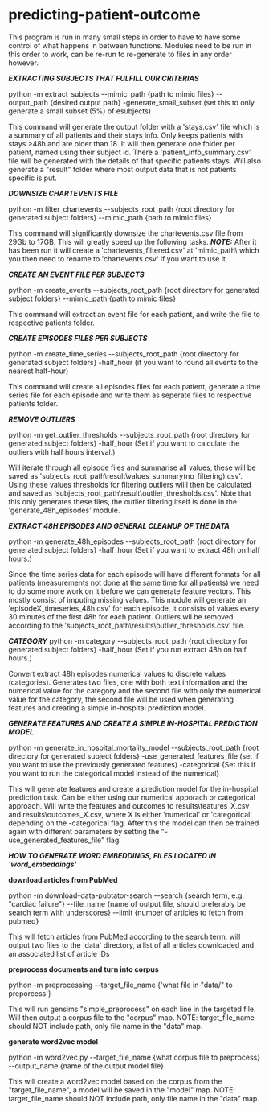 # predicting-patient-outcome


This program is run in many small steps in order to have to have some control of what happens in between functions.
Modules need to be run in this order to work, can be re-run to re-generate to files in any order however. 

*****EXTRACTING SUBJECTS THAT FULFILL OUR CRITERIAS*****

python -m extract_subjects --mimic_path {path to mimic files} --output_path {desired output path} -generate_small_subset (set this to only generate a small subset (5%) of esubjects)

This command will generate the output folder with a 'stays.csv' file which is a summary of all patients and their stays info.
Only keeps patients with stays >48h and are older than 18. 
It will then generate one folder per patient, named using their subject id. There a 'patient_info_summary.csv' file will be
generated with the details of that specific patients stays. Will also generate a "result" folder where most output data that is not patients specific is put.


*****DOWNSIZE CHARTEVENTS FILE*****

python -m filter_chartevents --subjects_root_path {root directory for generated subject folders} --mimic_path {path to mimic files}

This command will significantly downsize the chartevents.csv file from 29Gb to 17GB. This will greatly speed up the following tasks.
***NOTE:*** After it has been run it will create a 'chartevents_filtered.csv' at 'mimic_path\ which you then need to rename to 'chartevents.csv' if you want to use it. 


*****CREATE AN EVENT FILE PER SUBJECTS*****

python -m create_events --subjects_root_path {root directory for generated subject folders} --mimic_path {path to mimic files}

This command will extract an event file for each patient, and write the file to respective patients folder.


*****CREATE EPISODES FILES PER SUBJECTS*****

python -m create_time_series --subjects_root_path {root directory for generated subject folders} -half_hour (if you want to round all events to the nearest half-hour)

This command will create all episodes files for each patient, generate a time series file for each episode and write them as seperate
files to respective patients folder.

*****REMOVE OUTLIERS*****

python -m get_outlier_thresholds --subjects_root_path {root directory for generated subject folders} -half_hour (Set if you want to calculate the outliers with half hours interval.)

Will iterate through all episode files and summarise all values, these will be saved as 'subjects_root_path\result\values_summary(no_filtering).csv'.
Using these values thresholds for filtering outliers wiill then be calculated and saved as 'subjects_root_path\result\outlier_thresholds.csv'.
Note that this only generates these files, the outlier filtering itself is done in the 'generate_48h_episodes' module. 


*****EXTRACT 48H EPISODES AND GENERAL CLEANUP OF THE DATA*****

python -m generate_48h_episodes --subjects_root_path {root directory for generated subject folders} -half_hour (Set if you want to extract 48h on half hours.)

Since the time series data for each episode will have different formats for all patients (measurements not done at the same time
for all patients) we need to do some more work on it before we can generate feature vectors. This mostly consist of imputing
missing values. This module will generate an 'episodeX_timeseries_48h.csv' for each episode, it consists of values every 30 minutes
of the first 48h for each patient. Outliers wll be removed according to the 'subjects_root_path\results\outlier_thresholds.csv' file.


*****CATEGORY*****
python -m category --subjects_root_path {root directory for generated subject folders} -half_hour (Set if you run extract 48h on half hours.)

Convert extract 48h episodes numerical values to discrete values (categories). Generates two files, one with both text information and the numerical value for the category and the second file with only the numerical value for the category, the second file will be used when generating features and creating a simple in-hospital prediction model.


*****GENERATE FEATURES AND CREATE A SIMPLE IN-HOSPITAL PREDICTION MODEL*****

python -m generate_in_hospital_mortality_model --subjects_root_path {root directory for generated subject folders} -use_generated_features_file (set if you want to use the previously generated features) -categorical {Set this if you want to run the categorical model instead of the numerical}

This will generate features and create a prediction model for the in-hospital prediction task. Can be either using our numerical apporach or categorical approach.
Will write the features and outcomes to results\features_X.csv and results\outcomes_X.csv, where X is either 'numerical' or 'categorical' depending on the -categorical flag.
After this the model can then be trained again with different parameters by setting the "-use_generated_features_file" flag. 




*****HOW TO GENERATE WORD EMBEDDINGS, FILES LOCATED IN 'word_embeddings'*****


**download articles from PubMed**

python -m download-data-pubtator-search --search {search term, e.g. "cardiac failure"} --file_name {name of output file, should preferably be search term with underscores} --limit {number of articles to fetch from pubmed}

This will fetch articles from PubMed according to the search term, will output two files to the 'data' directory, a list of all articles downloaded and an associated list of article IDs


**preprocess documents and turn into corpus**

python -m preprocessing --target_file_name {'what file in "data/" to preporcess'}

This will run gensims "simple_preprocess" on each line in the targeted file. Will then output a corpus file to the "corpus" map.
NOTE: target_file_name should NOT include path, only file name in the "data" map.


**generate word2vec model**

python -m word2vec.py --target_file_name {what corpus file to preprocess} --output_name {name of the output model file}

This will create a word2vec model based on the corpus from the "target_file_name", a model will be saved in the "model" map.
NOTE: target_file_name should NOT include path, only file name in the "data" map.